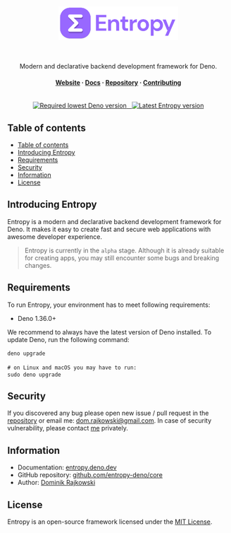 <div align="center">
  <br>
  <img src="./.github/assets/logo-full.png" height="76" alt="Logo">
  <br>
  <br>
  <br>
  <p align="center">
    Modern and declarative backend development framework for Deno.
  </p>
  <h4>
    <a href="https://entropy.deno.dev" target="_blank">Website</a>
    <span> · </span>
    <a href="https://entropy.deno.dev/docs/introducing-entropy" target="_blank">Docs</a>
    <span> · </span>
    <a href="https://github.com/entropy-deno/core" target="_blank">Repository</a>
    <span> · </span>
    <a href="https://entropy.deno.dev/docs/more/contributing" target="_blank">Contributing</a>
  </h4>
  <br>
  <a href="https://deno.land/x/entropy" target="_blank">
    <img src="https://shield.deno.dev/deno/%5E1.36.0" alt="Required lowest Deno version">
    &nbsp;
    <img src="https://shield.deno.dev/x/entropy" alt="Latest Entropy version">
  </a>
  <br>
</div>

## Table of contents

- [Table of contents](#table-of-contents)
- [Introducing Entropy](#introducing-entropy)
- [Requirements](#requirements)
- [Security](#security)
- [Information](#information)
- [License](#license)

## Introducing Entropy

Entropy is a modern and declarative backend development framework for Deno. It makes
it easy to create fast and secure web applications with awesome developer experience.

> Entropy is currently in the `alpha` stage. Although it is already suitable for
> creating apps, you may still encounter some bugs and breaking changes.

## Requirements

To run Entropy, your environment has to meet following requirements:

- Deno 1.36.0+

We recommend to always have the latest version of Deno installed. To update Deno, run
the following command:

```shell
deno upgrade

# on Linux and macOS you may have to run:
sudo deno upgrade
```

## Security

If you discovered any bug please open new issue / pull request in the
[repository](https://github.com/entropy-deno/core) or email me:
dom.rajkowski@gmail.com. In case of security vulnerability, please contact
[me](https://github.com/dominiq007) privately.

## Information

- Documentation:
  [entropy.deno.dev](https://entropy.deno.dev/docs/introducing-entropy)
- GitHub repository:
  [github.com/entropy-deno/core](https://github.com/entropy-deno/core)
- Author: [Dominik Rajkowski](https://github.com/dominiq007)

## License

Entropy is an open-source framework licensed under the
[MIT License](https://github.com/entropy-deno/core/blob/main/LICENSE).
